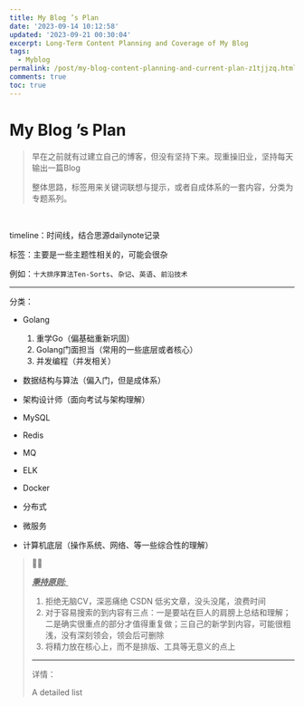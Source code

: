 ```yaml
---
title: My Blog ’s Plan
date: '2023-09-14 10:12:58'
updated: '2023-09-21 00:30:04'
excerpt: Long-Term Content Planning and Coverage of My Blog
tags:
  - Myblog
permalink: /post/my-blog-content-planning-and-current-plan-z1tjjzq.html
comments: true
toc: true
---
```

# My Blog ’s Plan

> 早在之前就有过建立自己的博客，但没有坚持下来。现重操旧业，坚持每天输出一篇Blog
>
> 整体思路，标签用来关键词联想与提示，或者自成体系的一套内容，分类为专题系列。

‍

timeline：时间线，结合思源dailynote记录

标签：主要是一些主题性相关的，可能会很杂

例如：`十大排序算法Ten-Sorts`​​、`杂记`​​、`英语`​​、`前沿技术`​​

---

分类：

* Golang

  1. 重学Go（偏基础重新巩固）
  2. Golang门面担当（常用的一些底层或者核心）
  3. 并发编程（并发相关）
* 数据结构与算法（偏入门，但是成体系）
* 架构设计师（面向考试与架构理解）
* MySQL
* Redis
* MQ
* ELK
* Docker
* 分布式
* 微服务
* 计算机底层（操作系统、网络、等一些综合性的理解）

> 🏳️‍🌈
>
> ***<u>秉持原则: ​</u>***
>
> 1. 拒绝无脑CV，深恶痛绝 CSDN 低劣文章，没头没尾，浪费时间
> 2. 对于容易搜索的到内容有三点：一是要站在巨人的肩膀上总结和理解；二是确实很重点的部分才值得重复做；三自己的新学到内容，可能很粗浅，没有深刻领会，领会后可删除
> 3. 将精力放在核心上，而不是排版、工具等无意义的点上
>
> ---
>
> 详情：
>
> A detailed list

‍

‍
